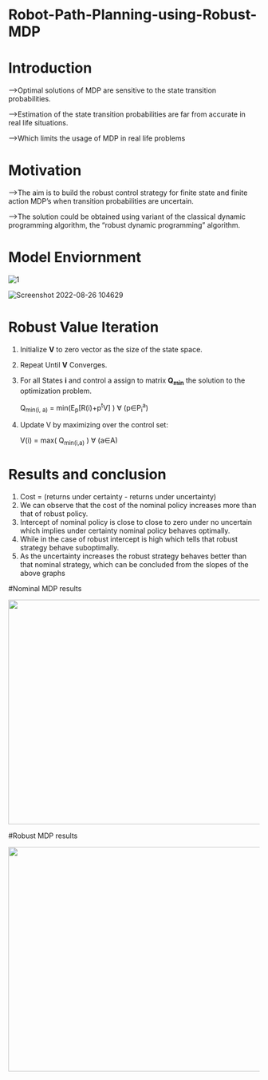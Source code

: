 # Robot-Path-Planning-using-Robust-MDP

# Introduction
  -->Optimal solutions of MDP are sensitive to the state transition probabilities. 
  
  -->Estimation of the state transition probabilities are far from accurate in real life situations.
  
  -->Which limits the usage of MDP in real life problems

# Motivation

  -->The aim is to build the robust control strategy for finite state and finite action MDP’s when transition probabilities are uncertain.
  
  -->The solution could be obtained using variant of the classical dynamic programming algorithm, the “robust dynamic programming” algorithm.
  
# Model Enviornment 
![1](https://user-images.githubusercontent.com/85469834/186828935-0cab08b5-c1fe-4046-81cd-9dbfc4eba0ce.jpg)

![Screenshot 2022-08-26 104629](https://user-images.githubusercontent.com/85469834/186828941-397f7d93-033e-4bbb-91f9-6be8d4e10f48.jpg)
# Robust Value Iteration
  1) Initialize **V** to zero vector as the size of the state space.
  
  2) Repeat Until **V** Converges.
  
  3) For all States **i** and control a assign to matrix **Q<sub>min</sub>** the solution to the optimization problem.
  
        Q<sub>min(i, a)</sub> = min(E<sub>p</sub>[R(i)+p<sup>t</sup>V] )  ∀ (p∈P<sub>i</sub><sup>a</sup>)
  4) Update V by maximizing over the control set:
  
        V(i) = max( Q<sub>min(i,a)</sub> )  ∀ (a∈A)


# Results and conclusion

1) Cost = (returns under certainty - returns under uncertainty)
2) We can observe that the cost of the nominal policy increases more than that of robust policy.
3) Intercept of nominal policy is close to close to zero under no uncertain which implies under certainty nominal policy behaves optimally.
4) While in the case of robust intercept is high which tells that robust strategy behave suboptimally.
5) As the uncertainty increases the robust strategy behaves better than that nominal strategy, which can be concluded from the slopes of the above graphs


#Nominal MDP results

<img src="https://user-images.githubusercontent.com/85469834/184289982-401e2578-061c-4217-83e1-b57adb8cefb3.jpg" width="600" height="450">

#Robust MDP results

<img src="https://user-images.githubusercontent.com/85469834/184289913-1687707d-4c08-4ec6-8cdd-ba0ba7b107ba.jpg" width="600" height="450">
